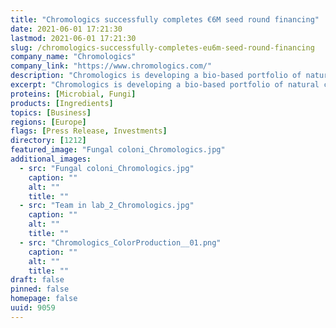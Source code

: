 ```yaml
---
title: "Chromologics successfully completes €6M seed round financing"
date: 2021-06-01 17:21:30
lastmod: 2021-06-01 17:21:30
slug: /chromologics-successfully-completes-eu6m-seed-round-financing
company_name: "Chromologics"
company_link: "https://www.chromologics.com/"
description: "Chromologics is developing a bio-based portfolio of natural colorants via a fungal biotech platform for the food market, tapping into a € 4.6B market opportunity. The company received an additional € 4M from Blue Horizon Ventures, Novo Seeds, Nordic Food Tech, and angel investor Giampaolo Cagnin. The total seed round, which also included Vækstfonden, was € 6M."
excerpt: "Chromologics is developing a bio-based portfolio of natural colorants via a fungal biotech platform for the food market, tapping into a € 4.6B market opportunity. The company received an additional € 4M from Blue Horizon Ventures, Novo Seeds, Nordic Food Tech, and angel investor Giampaolo Cagnin. The total seed round, which also included Vækstfonden, was € 6M."
proteins: [Microbial, Fungi]
products: [Ingredients]
topics: [Business]
regions: [Europe]
flags: [Press Release, Investments]
directory: [1212]
featured_image: "Fungal coloni_Chromologics.jpg"
additional_images:
  - src: "Fungal coloni_Chromologics.jpg"
    caption: ""
    alt: ""
    title: ""
  - src: "Team in lab_2_Chromologics.jpg"
    caption: ""
    alt: ""
    title: ""
  - src: "Chromologics_ColorProduction__01.png"
    caption: ""
    alt: ""
    title: ""
draft: false
pinned: false
homepage: false
uuid: 9059
---
```

